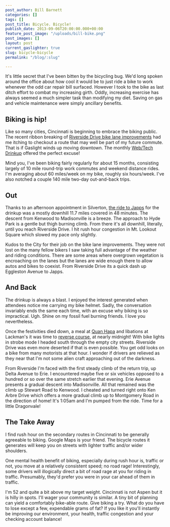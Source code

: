 ```yaml
---
post_author: Bill Barnett
categories: []
tags: []
post_title: Bicycle. Bicycle!
publish_date: 2013-09-06T20:00:00.000+00:00
feature_post_image: "/uploads/bill-bike.png"
post_images: []
layout: post
current_gaslighter: true
slug: bicycle-bicycle
permalink: "/blog/:slug"

---
```

It's little secret that I've been bitten by the bicycling bug. We'd long spoken around the office about how cool it would be to just ride a bike to work whenever the odd car repair bill surfaced. However I took to the bike as last ditch effort to combat my increasing girth. Oddly, increasing exercise has always seemed a much simpler task than modifying my diet. Saving on gas and vehicle maintenance were simply ancillary benefits.

## Biking is hip!

Like so many cities, Cincinnati is beginning to embrace the biking public. The recent ribbon breaking of [Riverside Drive bike lane improvements](http://www.queencitybike.com/riverside-bike-lane-dedication-932013/) had me itching to checkout a route that may well be part of my future commute. That is if Gaslight winds up moving downtown. The monthly [Web/Tech Drinkup](http://www.meetup.com/Cincinnati-Web-Tech-Drinkup/) offered the perfect excuse!

Mind you, I've been biking fairly regularly for about 15 months, consisting largely of 10 mile round-trip work commutes and weekend distance rides. I'm averaging about 60 miles/week on my bike, roughly six hours/week. I've also notched a couple 140 mile two-day out-and-back trips.

## Out

Thanks to an afternoon appointment in Silverton, [the ride to Japps](http://www.strava.com/activities/80375591) for the drinkup was a mostly downhill 11.7 miles covered in 48 minutes. The descent from Kenwood to Madisonville is a breeze. The approach to Hyde Park is a gentle but thigh burning climb. From there it's all downhill, literally, until you reach Riverside Drive. I hit rush hour congestion in Mt. Lookout Square which slowed my pace only slightly.

Kudos to the City for their job on the bike lane improvements. They were not lost on the many fellow bikers I saw taking full advantage of the weather and riding conditions. There are some areas where overgrown vegetation is encroaching on the lanes but the lanes are wide enough there to allow autos and bikes to coexist. From Riverside Drive its a quick dash up Eggleston Avenue to Japps.

## And Back

The drinkup is always a blast. I enjoyed the interest generated when attendees notice me carrying my bike helmet. Sadly, the conversation invariably ends the same each time, with an excuse why biking is so impractical. Ugh. Shine on my fossil fuel burning friends. I love you nevertheless.

Once the festivities died down, a meal at [Quan Hapa](https://www.facebook.com/photo.php?fbid=10151730659743366&l=e92939e240) and libations at Lackman's it was time to [reverse course](http://www.strava.com/activities/80422356), at nearly midnight! With bike lights in strobe mode I headed south through the empty city streets. Riverside Drive was even more deserted if that is even possible. You get odd looks on a bike from many motorists at that hour. I wonder if drivers are relieved as they near that I'm not some alien craft approaching out of the darkness.

From Riverside I'm faced with the first steady climb of the return trip, up Delta Avenue to Erie. I encountered maybe five or six vehicles opposed to a hundred or so over the same stretch earlier that evening. Erie Avenue presents a gradual descent into Madisonville. All that remained was the climb up Stewart Road to Kenwood. I cheated and turned right onto Ken Arbre Drive which offers a more gradual climb up to Montgomery Road in the direction of home! It's 1:05am and I'm pumped from the ride. Time for a little Dragonvale!

## The Take Away

I find rush hour on the secondary routes in Cincinnati to be generally agreeable to biking. Google Maps is your friend. The bicycle routes it generates will keep you on streets with lighter traffic and/or wider shoulders.

One mental health benefit of biking, especially during rush hour is, traffic or not, you move at a relatively consistent speed; no road rage! Interestingly, some drivers will illogically direct a bit of road rage at you for riding in traffic. Presumably, they'd prefer you were in your car ahead of them in traffic.

I'm 52 and quite a bit above my target weight. Cincinnati is not Aspen but it is hilly in spots. I'll wager your community is similar. A tiny bit of planning can yield a comfortably bike-able route. Give biking a try. What do you have to lose except a few, expendable grams of fat? If you like it you'll instantly be improving our environment, your health, traffic congestion and your checking account balance!
